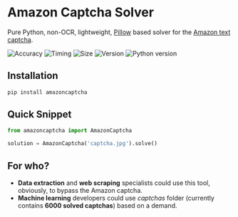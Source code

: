 # Amazon Captcha Solver
Pure Python, non-OCR, lightweight, [Pillow](https://github.com/python-pillow/Pillow) based solver for the [Amazon text captcha](https://www.amazon.com/errors/validateCaptcha).

![Accuracy](https://img.shields.io/badge/accuracy-88.3%25-success)
![Timing](https://img.shields.io/badge/execution%20time-0.4s-success)
![Size](https://img.shields.io/badge/package%20size-2%20MB-informational)
![Version](https://img.shields.io/pypi/v/amazoncaptcha?color=informational)
![Python version](https://img.shields.io/pypi/pyversions/amazoncaptcha)

## Installation
```bash
pip install amazoncaptcha
```

## Quick Snippet
```python
from amazoncaptcha import AmazonCaptcha

solution = AmazonCaptcha('captcha.jpg').solve()
```

## For who?
+ **Data extraction** and **web scraping** specialists could use this tool, obviously, to bypass the Amazon captcha.
+ **Machine learning** developers could use *captchas* folder (currently contains **6000 solved captchas**) based on a demand.
